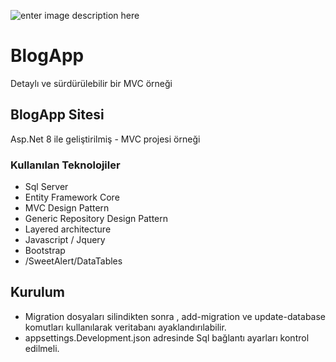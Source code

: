 ![enter image description here](https://miro.medium.com/max/750/1*zc1BKfAHkpvrZlHPbUvuYA.png)

# BlogApp
Detaylı ve sürdürülebilir bir MVC örneği


## BlogApp Sitesi

Asp.Net 8 ile geliştirilmiş - MVC projesi örneği


### Kullanılan Teknolojiler
- Sql Server
- Entity Framework Core
- MVC Design Pattern
- Generic Repository Design Pattern
- Layered architecture
- Javascript / Jquery
- Bootstrap
- /SweetAlert/DataTables

## Kurulum
- Migration dosyaları silindikten sonra , add-migration ve update-database komutları kullanılarak veritabanı ayaklandırılabilir.
- appsettings.Development.json adresinde Sql bağlantı ayarları kontrol edilmeli.



